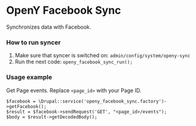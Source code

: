 # OpenY Facebook Sync

Synchronizes data with Facebook.

### How to run syncer

1. Make sure that syncer is switched on: `admin/config/system/openy-sync`
2. Run the next code: `openy_facebook_sync_run();`

### Usage example

Get Page events. Replace `<page_id>` with your Page ID.
```
$facebook = \Drupal::service('openy_facebook_sync.factory')->getFacebook();
$result = $facebook->sendRequest('GET', "<page_id>/events");
$body = $result->getDecodedBody();
```
